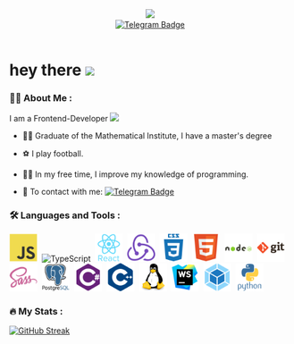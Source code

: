 
<div id="header" align="center">
  <img src="https://media.giphy.com/media/hvYgID7Os6JPje3AeE/giphy.gif" width="200"/>
  <div id="badges">
 <a href="https://t.me/anekaif">
    <img src="https://img.shields.io/badge/Telegram-black?style=for-the-badge&logo=telegram&logoColor=white" alt="Telegram Badge"/>
  </a>
</div>
 <img src="https://komarev.com/ghpvc/?username=Mikhail-Martynenko&style=flat-square&color=blueviolet" alt=""/>
</div>
<h1>
  hey there
  <img src="https://media.giphy.com/media/hvRJCLFzcasrR4ia7z/giphy.gif" width="40px"/>
</h1>

  ### :man_technologist: About Me :
  I am a Frontend-Developer <img src="https://media.giphy.com/media/WUlplcMpOCEmTGBtBW/giphy.gif" width="30">
  
- :technologist: Graduate of the Mathematical Institute, I have a master's degree

- :soccer: I play football.

- :surfing_man: In my free time, I improve my knowledge of programming.

- :speech_balloon: To contact with me: [![Telegram Badge](https://img.shields.io/badge/telegram-black?style=flat&logo=Telegram&logoColor=white)](https://t.me/anekaif)
          
### :hammer_and_wrench: Languages and Tools :
<div>
  <img src="https://github.com/devicons/devicon/blob/master/icons/javascript/javascript-original.svg" title="JavaScript" alt="JavaScript" width="50"height="50"/>&nbsp; 
  <img src="https://cdn.jsdelivr.net/gh/devicons/devicon/icons/typescript/typescript-original.svg" title="TypeScript" alt="TypeScript" width="50" height="50"/>&nbsp;
  <img src="https://github.com/devicons/devicon/blob/master/icons/react/react-original-wordmark.svg" title="React" alt="React" width="50" height="50"/>&nbsp;
  <img src="https://github.com/devicons/devicon/blob/master/icons/redux/redux-original.svg" title="Redux" alt="Redux " width="50" height="50"/>&nbsp;
  <img src="https://github.com/devicons/devicon/blob/master/icons/css3/css3-plain-wordmark.svg"  title="CSS3" alt="CSS" width="50" height="50"/>&nbsp;
  <img src="https://github.com/devicons/devicon/blob/master/icons/html5/html5-original.svg" title="HTML5" alt="HTML" width="50" height="50"/>&nbsp;
  <img src="https://github.com/devicons/devicon/blob/master/icons/nodejs/nodejs-original-wordmark.svg" title="NodeJS" alt="NodeJS" width="50" height="50"/>&nbsp;
  <img src="https://github.com/devicons/devicon/blob/master/icons/git/git-original-wordmark.svg" title="Git" **alt="Git" width="50" height="50"/>
  <img src="https://github.com/devicons/devicon/blob/master/icons/sass/sass-original.svg"  title="sass" alt="sass" width="50" height="50"/>&nbsp;
  <img src="https://github.com/devicons/devicon/blob/master/icons/postgresql/postgresql-original-wordmark.svg"  title="postgresql" alt="postgresql" width="50" height="50"/>&nbsp;
  <img src="https://github.com/devicons/devicon/blob/master/icons/csharp/csharp-plain.svg"  title="csharp" alt="csharp" width="50" height="50"/>&nbsp;
  <img src="https://github.com/devicons/devicon/blob/master/icons/cplusplus/cplusplus-plain.svg"  title="cplusplus" alt="cplusplus" width="50" height="50"/>&nbsp;
  <img src="https://github.com/devicons/devicon/blob/master/icons/linux/linux-original.svg"  title="linux" alt="linux" width="50" height="50"/>&nbsp;
  <img src="https://github.com/devicons/devicon/blob/master/icons/webstorm/webstorm-original.svg"  title="webstorm" alt="webstorm" width="50" height="50"/>&nbsp;
  <img src="https://github.com/devicons/devicon/blob/master/icons/webpack/webpack-original.svg"  title="webstorm" alt="webstorm" width="50" height="50"/>&nbsp;
  <img src="https://github.com/devicons/devicon/blob/master/icons/python/python-original-wordmark.svg"  title="webstorm" alt="webstorm" width="50" height="50"/>&nbsp;
</div>

### :fire: My Stats :
[![GitHub Streak](http://github-readme-streak-stats.herokuapp.com?user=Mikhail-Martynenko&theme=modern-lilac&hide_border=true&border_radius=5)](https://git.io/streak-stats)
